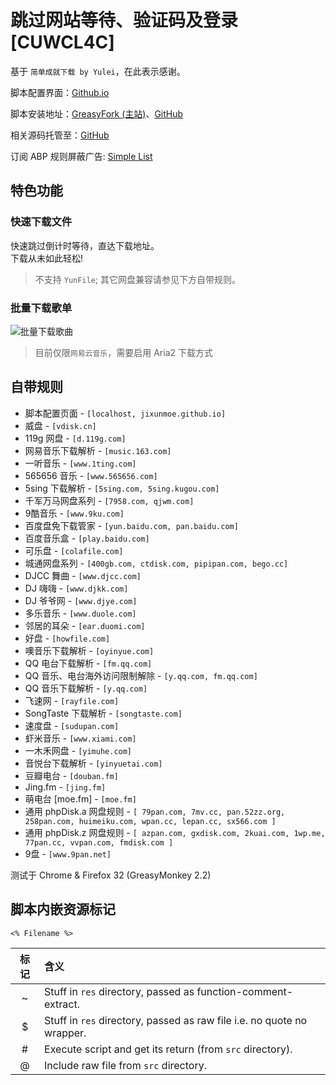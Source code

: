# 跳过网站等待、验证码及登录 [CUWCL4C]

基于 `简单成就下载 by Yulei`，在此表示感谢。

脚本配置界面：[Github.io](https://jixunmoe.github.io/cuwcl4c/config/)

脚本安装地址：[GreasyFork (主站)](https://greasyfork.org/zh-CN/scripts/2600)、[GitHub](https://github.com/JixunMoe/cuwcl4c/raw/master/out/CUWCL4C.user.js)

相关源码托管至：[GitHub](https://github.com/JixunMoe/cuwcl4c)

订阅 ABP 规则屏蔽广告: [Simple List](https://jixunmoe.github.io/SimpleList/)

## 特色功能

### 快速下载文件

快速跳过倒计时等待，直达下载地址。  
下载从未如此轻松!

> 不支持 `YunFile`; 其它网盘兼容请参见下方自带规则。

### 批量下载歌单

![批量下载歌曲](https://jixunmoe.github.io/cuwcl4c/res/batchDownloadSong.png)

> 目前仅限`网易云音乐`，需要启用 Aria2 下载方式

## 自带规则
- 脚本配置页面 - `[localhost, jixunmoe.github.io]`
- 威盘 - `[vdisk.cn]`
- 119g 网盘 - `[d.119g.com]`
- 网易音乐下载解析 - `[music.163.com]`
- 一听音乐 - `[www.1ting.com]`
- 565656 音乐 - `[www.565656.com]`
- 5sing 下载解析 - `[5sing.com, 5sing.kugou.com]`
- 千军万马网盘系列 - `[7958.com, qjwm.com]`
- 9酷音乐 - `[www.9ku.com]`
- 百度盘免下载管家 - `[yun.baidu.com, pan.baidu.com]`
- 百度音乐盒 - `[play.baidu.com]`
- 可乐盘 - `[colafile.com]`
- 城通网盘系列 - `[400gb.com, ctdisk.com, pipipan.com, bego.cc]`
- DJCC 舞曲 - `[www.djcc.com]`
- DJ 嗨嗨 - `[www.djkk.com]`
- DJ 爷爷网 - `[www.djye.com]`
- 多乐音乐 - `[www.duole.com]`
- 邻居的耳朵 - `[ear.duomi.com]`
- 好盘 - `[howfile.com]`
- 噢音乐下载解析 - `[oyinyue.com]`
- QQ 电台下载解析 - `[fm.qq.com]`
- QQ 音乐、电台海外访问限制解除 - `[y.qq.com, fm.qq.com]`
- QQ 音乐下载解析 - `[y.qq.com]`
- 飞速网 - `[rayfile.com]`
- SongTaste 下载解析 - `[songtaste.com]`
- 速度盘 - `[sudupan.com]`
- 虾米音乐 - `[www.xiami.com]`
- 一木禾网盘 - `[yimuhe.com]`
- 音悦台下载解析 - `[yinyuetai.com]`
- 豆瓣电台 - `[douban.fm]`
- Jing.fm - `[jing.fm]`
- 萌电台 [moe.fm] - `[moe.fm]`
- 通用 phpDisk.a 网盘规则 - `[ 79pan.com, 7mv.cc, pan.52zz.org, 258pan.com, huimeiku.com, wpan.cc, lepan.cc, sx566.com ]`
- 通用 phpDisk.z 网盘规则 - `[ azpan.com, gxdisk.com, 2kuai.com, 1wp.me, 77pan.cc, vvpan.com, fmdisk.com ]`
- 9盘 - `[www.9pan.net]`

测试于 Chrome & Firefox 32 (GreasyMonkey 2.2)


## 脚本内嵌资源标记
`<% Filename %>`

 标记  | 含义
:-----:|:---------
   ~   | Stuff in `res` directory, passed as function-comment-extract.
   $   | Stuff in `res` directory, passed as raw file i.e. no quote no wrapper.
  \#   | Execute script and get its return (from `src` directory).
   @   | Include raw file from `src` directory.
